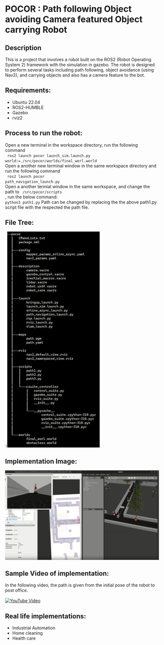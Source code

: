 # POCOR : Path following Object avoiding Camera featured Object carrying Robot

## Description
This is a project that involves a robot built on the ROS2 (Robot Operating System 2) framework with the simulation in gazebo. The robot is designed to perform several tasks including path following, object avoidance (using Nav2), and carrying objects and also has a camera feature to the bot.

## Requirements:
* Ubuntu 22.04
* ROS2-HUMBLE
* Gazebo
* rviz2

## Process to run the robot:
Open a new terminal in the workspace directory, run the following command <br>
<code> ros2 launch pocor launch_sim.launch.py world:=./src/pocor/worlds/final_worl.world</code> <br>
Open a another new terminal window in the same workspace directory and run the following command <br>
<code> ros2 launch pocor path_navigation_launch.py</code> <br>
Open a another termial window in the same workspace, and change the path to <code> /src/pocor/scripts </code>, run the below command:<br>
<code>python3 path1.py</code>
Path can be changed by replacing the the above path1.py script file with the respected the path file.

## File Tree:
<code>!![alt text](image.png)
</code>

## Implementation Image:
  ![alt text](pocor.png)

## Sample Video of implementation:
In the following video, the path is given from the initial pose of the robot to post office.<br><br>
[![YouTube Video](http://img.youtube.com/vi/KBPrTQj0oMI/0.jpg)](https://youtu.be/KBPrTQj0oMI)

## Real life implementations:
* Industrial Automation
* Home cleaning
* Health care


